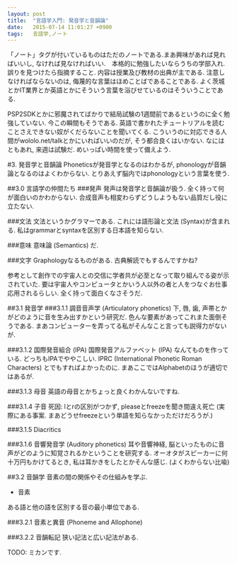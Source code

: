 ```yaml
---
layout: post
title:  "言語学入門: 発音学と音韻論"
date:   2015-07-14 11:01:27 +0900
tags:   言語学,ノート
---
```

「ノート」タグが付いているものはただのノートである.まあ興味があれば見ればいいし,
なければ見なければいい.　本格的に勉強したいならうちの学部入れ. 誤りを見つけたら指摘すること.
内容は授業及び教材の出典が主である. 注意しなければならないのは,
侮蔑的な言葉はほめことばであることである.
よく茨城とかIT業界とか英語とかにそういう言葉を浴びせているのはそういうことである.

PSP2SDKとかに邪魔されてばかりで結局試験の1週間前であるというのに全く勉強していない.
今この瞬間もそうである. 英語で書かれたチュートリアルを読むことさえできない奴がくだらないことを聞いてくる.
こういうのに対応できる人間がwololo.net/talkとかにいればいいのだが, そう都合良くはいかない.
なにはともあれ, 来週は試験だ. めいっぱい時間を使って備えよう.

#3. 発音学と音韻論
Phoneticsが発音学となるのはわかるが, phonologyが音韻論となるのはよくわからない.
とりあえず脳内ではphonologyという言葉を使う.

##3.0 言語学の仲間たち
###発声
発声は発音学と音韻論が扱う. 全く持って何が面白いのかわからない.
合成音声も相変わらずどうしようもない品質だし役に立たない.

###文法
文法というかグラマーである. これには語形論と文法 (Syntax)が含まれる.
私はgrammarとsyntaxを区別する日本語を知らない.

###意味
意味論 (Semantics) だ.

###文字
Graphologyなるものがある. 古典解読でもするんですかね?

参考として創作での宇宙人との交信に学者共が必至となって取り組んでる姿が示されていた.
要は宇宙人やコンピュータとかいう人以外の者と人をつなぐお仕事応用されるらしい.
全く持って面白くなさそうだ.

##3.1 発音学
###3.1.1 調音音声学 (Articulatory phonetics)
下, 唇, 歯, 声帯とかがどのように音を生み出すかという研究だ.
色んな要素があってこれまた面倒そうである. まあコンピューターを弄ってる私がそんなこと言っても説得力がないが.

###3.1.2 国際発音組合 (IPA)
国際発音アルファベット (IPA) なんてものを作っている. どっちもIPAでややこしい.
IPRC (International Phonetic Roman Characters) とでもすればよかったのに.
まあここではAlphabetのほうが適切ではあるが.

###3.1.3 母音
英語の母音とかちょっと良くわかんないですね.

###3.1.4 子音
死因: lとrの区別がつかず, pleaseとfreezeを聞き間違え死亡
(実際にある事案. まあどうせfreezeという単語を知らなかっただけだろうが.)

###3.1.5 Diacritics

###3.1.6 音響発音学 (Auditory phonetics)
耳や音響神経, 脳といったものに音声がどのように知覚されるかということを研究する.
オーオタがスピーカーに何十万円もかけてるとき, 私は耳かきをしたとかそんな感じ.
(よくわからない比喩)

##3.2 音韻学
音素の間の関係やその仕組みを学ぶ.

* 音素

ある語と他の語を区別する音の最小単位である.

###3.2.1 音素と異音 (Phoneme and Allophone)

###3.2.2 音韻転記
狭い記法と広い記法がある.

TODO: ミカンです.
